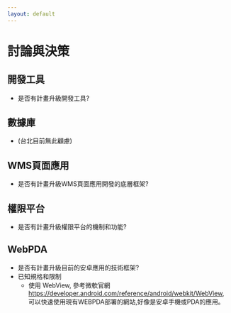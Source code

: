 ```yaml
---
layout: default
---
```

# 討論與決策

## 開發工具
- 是否有計畫升級開發工具?

## 數據庫
- (台北目前無此顧慮)


## WMS頁面應用
- 是否有計畫升級WMS頁面應用開發的底層框架?

## 權限平台
- 是否有計畫升級權限平台的機制和功能?

## WebPDA
- 是否有計畫升級目前的安卓應用的技術框架?
- 已知規格和限制
  - 使用 WebView, 參考微軟官網 https://developer.android.com/reference/android/webkit/WebView, 可以快速使用現有WEBPDA部署的網站,好像是安卓手機或PDA的應用。
